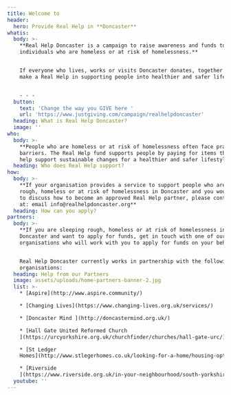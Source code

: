 ```yaml
---
title: Welcome to
header:
  hero: Provide Real Help in **Doncaster**
whatis:
  body: >-
    **Real Help Doncaster is a campaign to raise awareness and funds to support
    individuals who are homeless or at risk of homelessness.**


    If everyone who lives, works or visits Doncaster donates, together we can
    make a Real Help in supporting people into healthier and safer lifestyles. 


    - - -
  button:
    text: 'Change the way you GIVE here '
    url: 'https://www.justgiving.com/campaign/realhelpdoncaster'
  heading: What is Real Help Doncaster?
  image: ''
who:
  body: >-
    **People who are homeless or at risk of homelessness often face practical
    barriers. The Real Help fund supports people by paying for items that will
    help support sustainable changes for a healthier and safer lifestyle.  **
  heading: Who does Real Help support?
how:
  body: >-
    **If your organisation provides a service to support people who are sleeping
    rough, homeless or at risk of homelessness in Doncaster and you would like
    to discuss how to become an approved Real Help partner, please contact us
    at: email info@realhelpdoncaster.org**
  heading: How can you apply?
partners:
  body: >-
    **If you are sleeping rough, homeless or at risk of homelessness in
    Doncaster and want to apply for funds, get in touch with one of our partner
    organisations who will work with you to apply for funds on your behalf.**


    Real Help Doncaster currently works in partnership with the following
    organisations:
  heading: Help from our Partners
  image: assets/uploads/home-partners-banner-2.jpg
  list: >-
    * [Aspire](http://www.aspire.community/)

    * [Changing Lives](https://www.changing-lives.org.uk/services/)

    * [Doncaster Mind ](http://doncastermind.org.uk/)

    * [Hall Gate United Reformed Church
    ](https://urcyorkshire.org.uk/churchfinder/churches/hall-gate-urc/)

    * [St Ledger
    Homes](http://www.stlegerhomes.co.uk/looking-for-a-home/housing-options-and-homelessness/)

    * [Riverside
    ](https://www.riverside.org.uk/in-your-neighbourhood/south-yorkshire/care-and-support/doncaster-homeless-floating-support-service/)
  youtube: ''
---
```


